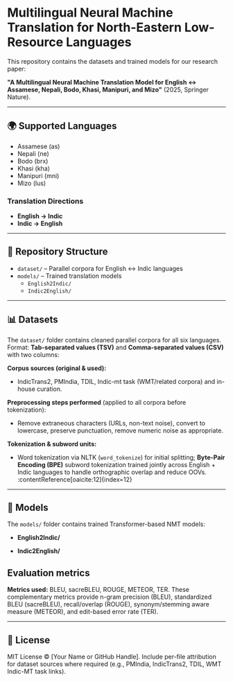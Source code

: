 # Multilingual Neural Machine Translation for North-Eastern Low-Resource Languages

This repository contains the datasets and trained models for our research paper:

**"A Multilingual Neural Machine Translation Model for English ↔ Assamese, Nepali, Bodo, Khasi, Manipuri, and Mizo"** (2025, Springer Nature).

---

## 🌍 Supported Languages

- Assamese (as)
- Nepali (ne)
- Bodo (brx)
- Khasi (kha)
- Manipuri (mni)
- Mizo (lus)

### Translation Directions
- **English → Indic**
- **Indic → English**

---

## 📂 Repository Structure

- `dataset/` – Parallel corpora for English ↔ Indic languages
- `models/` – Trained translation models
  - `English2Indic/`
  - `Indic2English/`

---

## 📊 Datasets

The `dataset/` folder contains cleaned parallel corpora for all six languages.  
Format: **Tab-separated values (TSV)** and **Comma-separated values (CSV)** with two columns:

**Corpus sources (original & used):**
- IndicTrans2, PMIndia, TDIL, Indic-mt task (WMT/related corpora) and in-house curation. 

**Preprocessing steps performed** (applied to all corpora before tokenization):  
- Remove extraneous characters (URLs, non-text noise), convert to lowercase, preserve punctuation, remove numeric noise as appropriate. 

**Tokenization & subword units:**  
- Word tokenization via NLTK (`word_tokenize`) for initial splitting; **Byte-Pair Encoding (BPE)** subword tokenization trained jointly across English + Indic languages to handle orthographic overlap and reduce OOVs. :contentReference[oaicite:12]{index=12}


---

## 🚀 Models

The `models/` folder contains trained Transformer-based NMT models:

- **English2Indic/**

- **Indic2English/**

## Evaluation metrics 

**Metrics used:** BLEU, sacreBLEU, ROUGE, METEOR, TER. These complementary metrics provide n-gram precision (BLEU), standardized BLEU (sacreBLEU), recall/overlap (ROUGE), synonym/stemming aware measure (METEOR), and edit-based error rate (TER). 


---

## 📜 License
MIT License © [Your Name or GitHub Handle]. Include per-file attribution for dataset sources where required (e.g., PMIndia, IndicTrans2, TDIL, WMT Indic-MT task links).

